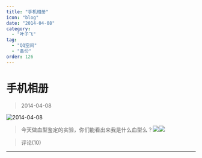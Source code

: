 ```yaml
---
title: "手机相册"
icon: "blog"
date: "2014-04-08"
category:
  - "叶子飞"
tag:
  - "QQ空间"
  - "备份"
order: 126
---
```

# 手机相册

> 2014-04-08

![2014-04-08](https://pan.4a1801.life:11443/d/public/Qzone_wyf/Albums/其他/手机相册/1_2014-04-08_E64AB8CC.webp)

> 今天做血型鉴定的实验，你们能看出来我是什么血型么？![](https://pan.4a1801.life:11443/d/public/Qzone_wyf/Common/images/e113.gif)![](https://pan.4a1801.life:11443/d/public/Qzone_wyf/Common/images/e113.gif)

> 评论(10)

---

